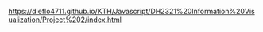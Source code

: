 https://dieflo4711.github.io/KTH/Javascript/DH2321%20Information%20Visualization/Project%202/index.html
